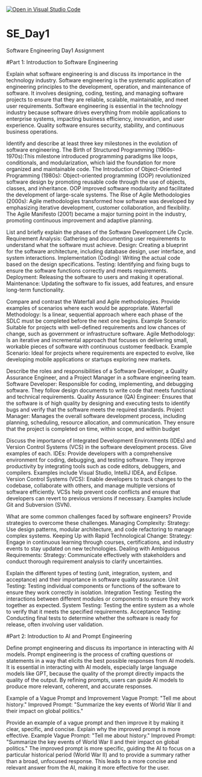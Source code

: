 [![Open in Visual Studio Code](https://classroom.github.com/assets/open-in-vscode-2e0aaae1b6195c2367325f4f02e2d04e9abb55f0b24a779b69b11b9e10269abc.svg)](https://classroom.github.com/online_ide?assignment_repo_id=15617583&assignment_repo_type=AssignmentRepo)
# SE_Day1
Software Engineering Day1 Assignment

#Part 1: 
Introduction to Software Engineering

Explain what software engineering is and discuss its importance in the technology industry.
Software engineering is the systematic application of engineering principles to the development, operation, and maintenance of software. 
It involves designing, coding, testing, and managing software projects to ensure that they are reliable, scalable, maintainable, and meet user requirements. Software engineering is essential in the technology industry because software drives everything from mobile applications to enterprise systems, impacting business efficiency, innovation, and user experience.
Quality software ensures security, stability, and continuous business operations.

Identify and describe at least three key milestones in the evolution of software engineering.
The Birth of Structured Programming (1960s-1970s):This milestone introduced programming paradigms like loops, conditionals, and modularization, which laid the foundation for more organized and maintainable code.
The Introduction of Object-Oriented Programming (1980s): Object-oriented programming (OOP) revolutionized software design by promoting reusable code through the use of objects, classes, and inheritance. OOP improved software modularity and facilitated the development of large-scale systems.
The Rise of Agile Methodologies (2000s): Agile methodologies transformed how software was developed by emphasizing iterative development, customer collaboration, and flexibility. The Agile Manifesto (2001) became a major turning point in the industry, promoting continuous improvement and adaptive planning.

List and briefly explain the phases of the Software Development Life Cycle.
Requirement Analysis: Gathering and documenting user requirements to understand what the software must achieve.
Design: Creating a blueprint for the software architecture, including database design, user interface, and system interactions.
Implementation (Coding): Writing the actual code based on the design specifications.
Testing: Identifying and fixing bugs to ensure the software functions correctly and meets requirements.
Deployment: Releasing the software to users and making it operational.
Maintenance: Updating the software to fix issues, add features, and ensure long-term functionality.

Compare and contrast the Waterfall and Agile methodologies. Provide examples of scenarios where each would be appropriate.
Waterfall Methodology:
Is a linear, sequential approach where each phase of the SDLC must be completed before the next one begins.
Example Scenario: Suitable for projects with well-defined requirements and low chances of change, such as government or infrastructure software.
Agile Methodology:
Is an iterative and incremental approach that focuses on delivering small, workable pieces of software with continuous customer feedback.
Example Scenario: Ideal for projects where requirements are expected to evolve, like developing mobile applications or startups exploring new markets.

Describe the roles and responsibilities of a Software Developer, a Quality Assurance Engineer, and a Project Manager in a software engineering team.
Software Developer:
Responsible for coding, implementing, and debugging software. They follow design documents to write code that meets functional and technical requirements.
Quality Assurance (QA) Engineer:
Ensures that the software is of high quality by designing and executing tests to identify bugs and verify that the software meets the required standards.
Project Manager:
Manages the overall software development process, including planning, scheduling, resource allocation, and communication. They ensure that the project is completed on time, within scope, and within budget

Discuss the importance of Integrated Development Environments (IDEs) and Version Control Systems (VCS) in the software development process. Give examples of each.
IDEs:
Provide developers with a comprehensive environment for coding, debugging, and testing software. They improve productivity by integrating tools such as code editors, debuggers, and compilers. Examples include Visual Studio, IntelliJ IDEA, and Eclipse.
Version Control Systems (VCS):
Enable developers to track changes to the codebase, collaborate with others, and manage multiple versions of software efficiently. VCSs help prevent code conflicts and ensure that developers can revert to previous versions if necessary. Examples include Git and Subversion (SVN).

What are some common challenges faced by software engineers? Provide strategies to overcome these challenges.
Managing Complexity:
Strategy: Use design patterns, modular architecture, and code refactoring to manage complex systems.
Keeping Up with Rapid Technological Change:
Strategy: Engage in continuous learning through courses, certifications, and industry events to stay updated on new technologies.
Dealing with Ambiguous Requirements:
Strategy: Communicate effectively with stakeholders and conduct thorough requirement analysis to clarify uncertainties.

Explain the different types of testing (unit, integration, system, and acceptance) and their importance in software quality assurance.
Unit Testing:
Testing individual components or functions of the software to ensure they work correctly in isolation.
Integration Testing:
Testing the interactions between different modules or components to ensure they work together as expected.
System Testing:
Testing the entire system as a whole to verify that it meets the specified requirements.
Acceptance Testing:
Conducting final tests to determine whether the software is ready for release, often involving user validation.

#Part 2: 
Introduction to AI and Prompt Engineering


Define prompt engineering and discuss its importance in interacting with AI models.
Prompt engineering is the process of crafting questions or statements in a way that elicits the best possible responses from AI models. It is essential in interacting with AI models, especially large language models like GPT, because the quality of the prompt directly impacts the quality of the output. By refining prompts, users can guide AI models to produce more relevant, coherent, and accurate responses.

Example of a Vague Prompt and Improvement
Vague Prompt: "Tell me about history."
Improved Prompt: "Summarize the key events of World War II and their impact on global politics."

Provide an example of a vague prompt and then improve it by making it clear, specific, and concise. Explain why the improved prompt is more effective.
Example 
Vague Prompt: "Tell me about history."
Improved Prompt: "Summarize the key events of World War II and their impact on global politics."
The improved prompt is more specific, guiding the AI to focus on a particular historical period (World War II) and to provide a summary rather than a broad, unfocused response. This leads to a more concise and relevant answer from the AI, making it more effective for the user.
